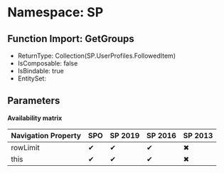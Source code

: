 # Namespace: SP

## Function Import: GetGroups

- ReturnType: Collection(SP.UserProfiles.FollowedItem)
- IsComposable: false
- IsBindable: true
- EntitySet: 

## Parameters

**Availability matrix**

Navigation Property | SPO | SP 2019 | SP 2016 | SP 2013
----------|-----|---------|---------|--------
rowLimit | ✔ | ✔ | ✔ | ✖
this | ✔ | ✔ | ✔ | ✖

